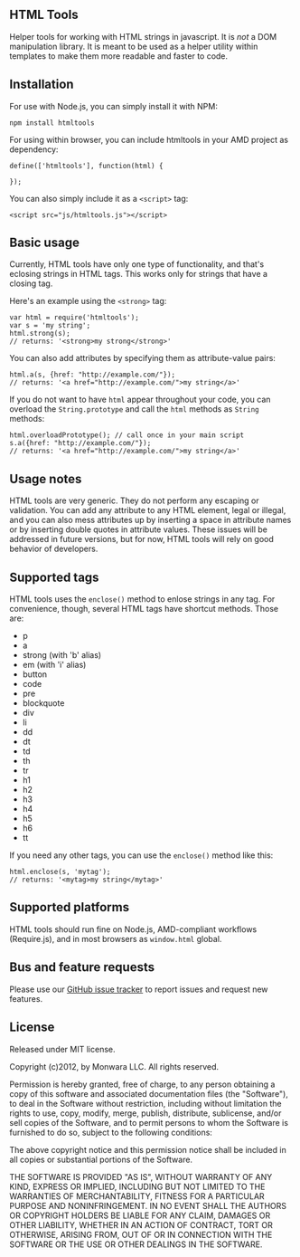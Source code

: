 HTML Tools
----------

Helper tools for working with HTML strings in javascript. It is _not_ a DOM
manipulation library. It is meant to be used as a helper utility within
templates to make them more readable and faster to code.

Installation
------------

For use with Node.js, you can simply install it with NPM:

    npm install htmltools

For using within browser, you can include htmltools in your AMD project as
dependency:

    define(['htmltools'], function(html) {
    
    });

You can also simply include it as a `<script>` tag:

    <script src="js/htmltools.js"></script>

Basic usage
-----------

Currently, HTML tools have only one type of functionality, and that's eclosing
strings in HTML tags. This works only for strings that have a closing tag.

Here's an example using the `<strong>` tag:

    var html = require('htmltools');
    var s = 'my string';
    html.strong(s);
    // returns: '<strong>my strong</strong>'

You can also add attributes by specifying them as attribute-value pairs:

    html.a(s, {href: "http://example.com/"});
    // returns: '<a href="http://example.com/">my string</a>'

If you do not want to have `html` appear throughout your code, you can overload
the `String.prototype` and call the `html` methods as `String` methods:

    html.overloadPrototype(); // call once in your main script
    s.a({href: "http://example.com/"});
    // returns: '<a href="http://example.com/">my string</a>'

Usage notes
-----------

HTML tools are very generic. They do not perform any escaping or validation.
You can add any attribute to any HTML element, legal or illegal, and you can
also mess attributes up by inserting a space in attribute names or by inserting
double quotes in attribute values. These issues will be addressed in future
versions, but for now, HTML tools will rely on good behavior of developers.

Supported tags
--------------

HTML tools uses the `enclose()` method to enlose strings in any tag. For
convenience, though, several HTML tags have shortcut methods. Those are:

 + p 
 + a 
 + strong (with 'b' alias)
 + em (with 'i' alias)
 + button
 + code 
 + pre 
 + blockquote 
 + div 
 + li 
 + dd 
 + dt 
 + td 
 + th
 + tr 
 + h1 
 + h2 
 + h3 
 + h4 
 + h5 
 + h6 
 + tt

If you need any other tags, you can use the `enclose()` method like this:

    html.enclose(s, 'mytag');
    // returns: '<mytag>my string</mytag>'

Supported platforms
-------------------

HTML tools should run fine on Node.js, AMD-compliant workflows (Require.js),
and in most browsers as `window.html` global.

Bus and feature requests
------------------------

Please use our 
[GitHub issue tracker](https://github.com/Monwara/htmltools/issues) to report 
issues and request new features.

License
-------

Released under MIT license.

Copyright (c)2012, by Monwara LLC. All rights reserved.

Permission is hereby granted, free of charge, to any person obtaining a copy of
this software and associated documentation files (the "Software"), to deal in
the Software without restriction, including without limitation the rights to
use, copy, modify, merge, publish, distribute, sublicense, and/or sell copies
of the Software, and to permit persons to whom the Software is furnished to do
so, subject to the following conditions:

The above copyright notice and this permission notice shall be included in all
copies or substantial portions of the Software.

THE SOFTWARE IS PROVIDED "AS IS", WITHOUT WARRANTY OF ANY KIND, EXPRESS OR
IMPLIED, INCLUDING BUT NOT LIMITED TO THE WARRANTIES OF MERCHANTABILITY,
FITNESS FOR A PARTICULAR PURPOSE AND NONINFRINGEMENT. IN NO EVENT SHALL THE
AUTHORS OR COPYRIGHT HOLDERS BE LIABLE FOR ANY CLAIM, DAMAGES OR OTHER
LIABILITY, WHETHER IN AN ACTION OF CONTRACT, TORT OR OTHERWISE, ARISING FROM,
OUT OF OR IN CONNECTION WITH THE SOFTWARE OR THE USE OR OTHER DEALINGS IN THE
SOFTWARE.
